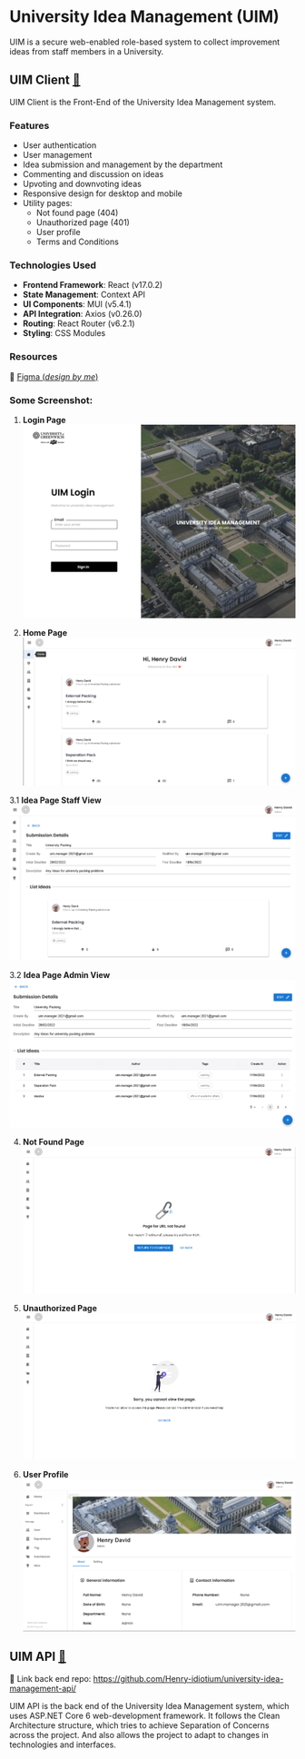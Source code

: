 # University Idea Management (UIM)

UIM is a secure web-enabled role-based system to collect improvement ideas from staff members in a University.

## UIM Client [🔗](https://github.com/NGH14/university-idea-management-client/)

UIM Client is the Front-End of the University Idea Management system. 

### Features
- User authentication
- User management
- Idea submission and management by the department
- Commenting and discussion on ideas
- Upvoting and downvoting ideas
- Responsive design for desktop and mobile
- Utility pages:
  - Not found page (404)
  - Unauthorized page (401)
  - User profile
  - Terms and Conditions

### Technologies Used
- **Frontend Framework**: React (v17.0.2)
- **State Management**: Context API
- **UI Components**: MUI (v5.4.1)
- **API Integration**: Axios (v0.26.0)
- **Routing**: React Router (v6.2.1)
- **Styling**: CSS Modules
  
### Resources 
🔗 [Figma (_design by me_)](https://www.figma.com/design/PrvDwHZIg5nXfvGLEKlb9W/UIM-Project?node-id=307-4&t=w1haTiGwJIkdYTQ0-1)

### Some Screenshot:

1. **Login Page**
![Login](./public/Loginpage.png)

2. **Home Page**
![Home](./public/homepage.png)

3.1 **Idea Page Staff View**
![Idea Page](./public/ideabystaff.png)

3.2 **Idea Page Admin View**
![Idea Page](./public/ideabyadmin.png)

4. **Not Found Page**
![notfound](./public/notfound.png)

5. **Unauthorized Page**
![401](./public/401.png)

6. **User Profile**
![profile](./public/profile.png)

## UIM API [🔗](https://github.com/Henry-idiotium/university-idea-management-api/)
🔗 Link back end repo: https://github.com/Henry-idiotium/university-idea-management-api/

UIM API is the back end of the University Idea Management system, which uses ASP.NET Core 6 web-development framework. It follows the Clean Architecture structure, which tries to achieve Separation of Concerns across the project. And also allows the project to adapt to changes in technologies and interfaces.
